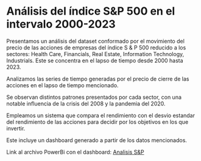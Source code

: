 # Análisis del índice S&P 500 en el intervalo 2000-2023

Presentamos un análisis del dataset conformado por el movimiento del precio de las acciones de empresas del índice S & P 500 reducido a los sectores: Health Care, Financials, Real Estate, Information Technology, Industrials. Este se concentra en el lapso de tiempo desde 2000 hasta 2023.

Analizamos las series de tiempo generadas por el precio de cierre de las acciones en el lapso de tiempo mencionado.

Se observan distintos patrones presentados por cada sector, con una notable influencia de la crisis del 2008 y la pandemia del 2020.

Empleamos un sistema que compara el rendimiento con el desvio estandar del rendimiento de las acciones para decidir por los objetivos en los que invertir.

Este incluye un dashboard generado a partir de los datos mencionados. 

Link al archivo PowerBi con el dashboard: [Analisis S&P](https://mega.nz/file/ItI3EYbS#gJ_HNZxEpSDocXnVgVtiiEtSaMGKCHYHCDlazOr9URQ)
